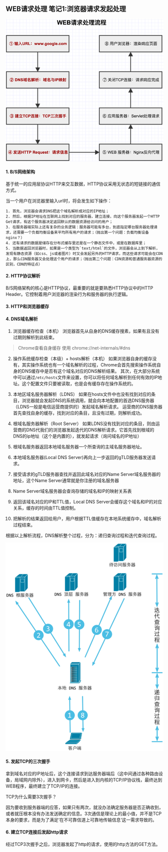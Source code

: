 ## WEB请求处理 笔记1:浏览器请求发起处理

![web请求处理流程](./img/1.png)

#### 1. B/S网络架构

基于统一的应用层协议HTTP来交互数据，HTTP协议采用无状态的短链接的通信方式。

当一个用户在浏览器里输入url时，将会发生如下操作：

```
1. 首先，浏览器会请求DNS把这个域名解析成对应的IP地址；
2. 然后，根据IP地址在互联网上找到对应的服务器，建立连接，向这个服务器发起一个HTTP Get请求，有这个服务器决定返回默认的数据资源给访问的用户；
3. 在服务器端实际上还有复杂的业务逻辑：服务器可能有多台，到底指定哪台服务器处理请求，还需要一个负载均衡设备来平均所有用户的请求；（抛出第一个问题：负载均衡设备nginx？）
4. 还有请求的数据是储存在分布式缓存里还是在一个静态文件中，或是在数据库里；
5. 当数据返回浏览器时，如果是一个类型为`text/html`的文件，浏览器会从上到下解析，发现有静态资源（如css、js或者图片）时又会发起另外的HTTP请求，而这些请求可能会在CDN上，那么CDN服务器又会处理这个用户的请求；（抛出第二个问题：CDN资源和普通服务器资源的区别，CDN的特征点）
```


#### 2. HTTP协议解析

B/S网络架构的核心是HTTP协议，最重要的就是要熟悉HTTP协议中的HTTP Header。它控制着用户浏览器的渲染行为和服务器的执行逻辑。

#### 3. HTTP和浏览器缓存

#### 4. DNS域名解析

1. 浏览器缓存检查（本机）
浏览器首先从自身的DNS缓存搜素，如果有且没有过期则解析到此结束。
> Chrome查看自身缓存 使用 chrome://net-internals/#dns
	
2. 操作系统缓存检查（本级）+ hosts解析（本机）
如果浏览器自身的缓存没有，其实操作系统也有一个域名解析的过程，Chrome会首先搜索操作系统自身的DNS缓存中是否有这个域名对应的DNS解析结果。
其次，在大部分系统中可以通过`/etc/hosts`文件来设置，你可以将任何域名解析到任何有效的IP地址。这个配置文件只要被读取，也是会有缓存存在操作系统的。

3. 	本地区域名服务器解析（LDNS）
如果在hosts文件中也没有找到对应的条目，浏览器就会发起DNS的系统调用，就会向本地配置的首选DNS服务器（LDNS一般是电信运营商提供的）发起域名解析请求。
运营商的DNS服务器首先查找自身的缓存，找到对应的条目，且没有过期，则解析成功。

4. 根域名服务器解析（Root Server）
如果LDNS没有找到对应的条目，则由运营商的DNS代我们的浏览器发起迭代的DNS解析请求。它首先找到根域的DNS的ip地址（这个是内置的），就发起请求（询问域名的IP地址）

5. 根域名服务器返回本地域名服务器一个所查询的主域名服务器地址。

6. 本地域名服务器(Local DNS Server)再向上一步返回的gTLD服务器发送请求。

7. 接受请求的gTLD服务器查找并返回此域名对应的Name Server域名服务器的地址，这个Name Server通常就是你注册的域名服务器

8. Name Server域名服务器会查询存储的域名和IP的映射关系表

9. 返回该域名对应的IP和TTL值，Local DNS Server会缓存这个域名和IP的对应关系，缓存的时间由TTL值控制。

10. 把解析的结果返回给用户，用户根据TTL值缓存在本地系统缓存中，域名解析过程结束。

根据以上解析流程，DNS解析整个过程，分为：递归查询过程和迭代查询过程。

![dns](./img/dns.png)

#### 5. 发起TCP的三次握手

拿到域名对应的IP地址后，这个连接请求到达服务器端后（这中间通过各种路由设备，局域网内除外），进入到网卡，然后是进入到内核的TCP/IP协议栈，最终达到WEB程序，最终建立了TCP/IP的连接。

TCP为什么需要3次握手？

因为要收到服务器端的应答，如果只有两次，就没办法确定服务器是否正确收到，或者就压根本没有办法发送确定的信息。3次通信是理论上的最小值，并不是TCP本身的要求，而是为了满足‘在不可靠信道上可靠地传输信息’这一需求导致的。

#### 6. 建立TCP连接后发起http请求

经过TCP3次握手之后，浏览器发起了http的请求，使用的http方法的GET方法。



	
